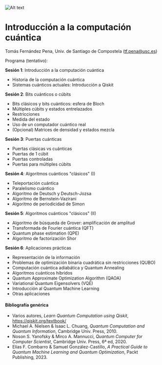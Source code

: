 
![Alt text](/images/qcomp.png?raw=true "Sistema de IBM")

# Introducción a la computación cuántica

Tomás Fernández Pena, Univ. de Santiago de Compostela (tf.pena@usc.es)

Programa (tentativo):

**Sesión 1**:
Introducción a la computación cuántica
- Historia de la computación cuántica
- Sistemas cuánticos actuales: Introducción a Qiskit

**Sesión 2**:
Bits cuánticos o cúbits
- Bits clásicos y bits cuánticos: esfera de Bloch
- Múltiples cúbits y estados entrelazados
- Restricciones
- Medida del estado
- Uso de un computador cuántico real
- (Opcional) Matrices de densidad y estados mezcla

**Sesión 3**:
Puertas cuánticas
- Puertas clásicas vs cuánticas
- Puertas de 1 cúbit
- Puertas controladas
- Puertas para múltiples cúbits

**Sesión 4**:
Algoritmos cuánticos "clásicos" (I)
- Teleportación cuántica
- Paralelismo cuántico
- Algoritmo de Deutsch y Deutsch-Jozsa
- Algoritmo de Bernstein-Vazirani
- Algoritmo de periodicidad de Simon

**Sesión 5**:
Algoritmos cuánticos "clásicos" (II)
- Algoritmo de búsqueda de Grover: amplificación de amplitud
- Transformada de Fourier cuántica (QFT)
- Quantum phase estimation (QPE)
- Algoritmo de factorización Shor

**Sesión 6**:
Aplicaciones prácticas
- Representación de la información
- Problemas de optimización binaria cuadrática sin restricciones (QUBO)
- Computación cuántica adiabática y Quantum Annealing
- Algoritmos cuánticos híbridos
- Quantum Approximate Optimization Algorithm (QAOA)
- Variational Quantum Eigensolvers (VQE)
- Introducción al Quantum Machine Learning
- Otras aplicaciones
  
#### Bibliografía genérica

- Varios autores, _Learn Quantum Computation using Qiskit_, https://qiskit.org/textbook/
- Michael A. Nielsen & Isaac L. Chuang, _Quantum Computation and Quantum Information_, Cambridge Univ. Press, 2010.
- Noson S. Yanofsky & Mirco A. Mannucci, _Quantum Computer for Computer Scientist_, Cambridge Univ. Press, 6ª ed, 2020.
- Elías F. Combarro & Samuel González-Castillo, _A Practical Guide to Quantum Machine Learning and Quantum Optimization_, Packt Publishing, 2023.
